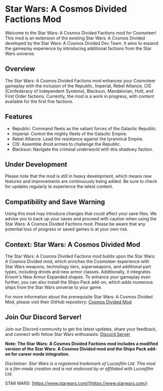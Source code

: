 # Star Wars: A Cosmos Divided Factions Mod

Welcome to the Star Wars: A Cosmos Divided Factions mod for Cosmoteer! This mod is an extension of the existing Star Wars: A Cosmos Divided developed by the Star Wars: A Cosmos Divided Dev Team. It aims to expand the gameplay experience by introducing additional factions from the Star Wars universe.

## Overview
The Star Wars: A Cosmos Divided Factions mod enhances your Cosmoteer gameplay with the inclusion of the Republic, Imperial, Rebel Alliance, CIS (Confederacy of Independent Systems), Blacksun, Mandalorian, Hutt, and First Order factions. Currently, the mod is a work in progress, with content available for the first five factions.

## Features
- Republic: Command fleets as the valiant forces of the Galactic Republic.
- Imperial: Control the mighty fleets of the Galactic Empire.
- Rebel Alliance: Lead the resistance against the tyrannical Empire.
- CIS: Assemble droid armies to challenge the Republic.
- Blacksun: Navigate the criminal underworld with this shadowy faction.

## Under Development
Please note that the mod is still in heavy development, which means new features and improvements are continuously being added. Be sure to check for updates regularly to experience the latest content.

## Compatibility and Save Warning
Using this mod may introduce changes that could affect your save files. We advise you to back up your saves and proceed with caution when using the Star Wars: A Cosmos Divided Factions mod. Please be aware that any potential loss of progress or saved games is at your own risk.

## Context: Star Wars: A Cosmos Divided Mod
The Star Wars: A Cosmos Divided Factions mod builds upon the Star Wars: A Cosmos Divided mod, which enriches the Cosmoteer experience with Star Wars weapons, technology tiers, superweapons, and additional part types, including droids and new armor classes. Additionally, it integrates Kroom's New Armor Expanded shapes. To enhance your gameplay even further, you can also install the Ships Pack add-on, which adds numerous ships from the Star Wars universe to your game.

For more information about the prerequisite Star Wars: A Cosmos Divided Mod, please visit their GitHub repository: [Cosmos Divided Mod](https://github.com/Star-Wars-A-Cosmos-Divided-DevTeam/Star-Wars-A-Cosmos-Divided)

## Join Our Discord Server!
Join our Discord community to get the latest updates, share your feedback, and connect with fellow Star Wars enthusiasts: [Discord Server](https://discord.gg/your_discord_invite_link)

**Note: The Star Wars: A Cosmos Divided Factions mod includes a modified version of the Star Wars: A Cosmos Divided mod and the Ships Pack add-on for career mode integration.**

*Disclaimer: Star Wars is a registered trademark of Lucasfilm Ltd. This mod is a fan-made creation and is not endorsed by or affiliated with Lucasfilm Ltd.*

STAR WARS: [https://www.starwars.com/](https://www.starwars.com/)
